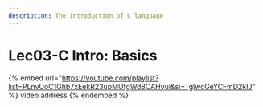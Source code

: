 ```yaml
---
description: The Introduction of C language
---
```


# Lec03-C Intro: Basics

{% embed url="https://youtube.com/playlist?list=PLnvUoC1Ghb7xEekR23upMUfgWd8OAHyui&si=TglwcGeYCFmD2kIJ" %}
video address
{% endembed %}
